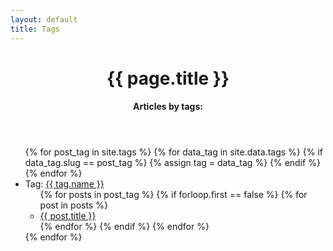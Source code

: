 ```yaml
---
layout: default
title: Tags
---
```


<header id="post-header">
    <h1 id="post-title">{{ page.title }}</h1>
    <h4 id="post-subtitle">Articles by tags:</h4>
</header>

<div id="post-content">
  <ul>
  {% for post_tag in site.tags %}
    {% for data_tag in site.data.tags %}
      {% if data_tag.slug == post_tag %}
          {% assign tag = data_tag %}
      {% endif %}
    {% endfor %}
    <li>Tag: <a name="{{ tag.name }}" href="{{ site.baseurl }}/{{ tag.slug }}">{{ tag.name }}</a>
      <ul>
      {% for posts in post_tag %}
        {% if forloop.first == false %}
          {% for post in posts %}
            <li><a href="{{ site.baseurl }}{{ post.url }}">{{ post.title }}</a></li>
          {% endfor %}
        {% endif %}
      {% endfor %}
      </ul>
    </li>
  {% endfor %}
  </ul>
</div>